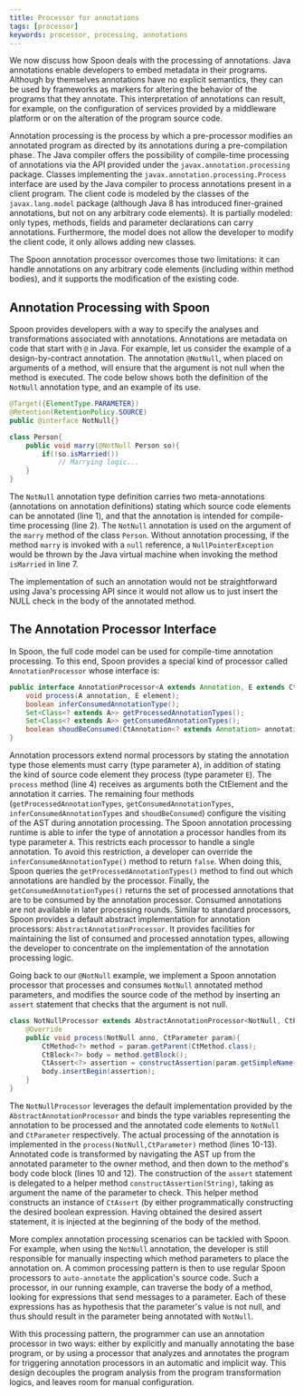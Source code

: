 ```yaml
---
title: Processor for annotations
tags: [processor]
keywords: processor, processing, annotations
---
```


We now discuss how Spoon deals with the processing of annotations. 
Java annotations enable developers to embed metadata in their programs. 
Although by themselves annotations have no explicit semantics, they can 
be used by frameworks as markers for altering the behavior of the programs 
that they annotate. This interpretation of annotations can result, for 
example, on the configuration of services provided by a middleware 
platform or on the alteration of the program source code. 

Annotation processing is the process by which a pre-processor modifies an 
annotated program as directed by its annotations during a pre-compilation phase.
The Java compiler offers the possibility of compile-time processing of annotations 
via the API provided under the `javax.annotation.processing` package. Classes 
implementing the `javax.annotation.processing.Process` interface are used by the 
Java compiler to process annotations present in a client program. 
The client code is modeled by the classes of the `javax.lang.model` package 
(although Java 8 has introduced finer-grained annotations, but not on any 
arbitrary code elements). It is partially modeled: only types, methods, fields and 
parameter declarations can carry annotations. Furthermore, the model does not allow 
the developer to modify the client code, it only allows adding new classes.

The Spoon annotation processor overcomes those two limitations: it can handle 
annotations on any arbitrary code elements (including within method bodies), and it 
supports the modification of the existing code.


## Annotation Processing with Spoon

Spoon provides developers with a way to specify the analyses and transformations 
associated with annotations. Annotations are metadata on code that start with `@` in Java.
For example, let us consider the example of a design-by-contract  annotation. 
The annotation `@NotNull`, when placed on arguments of a method, will ensure that the argument 
is not null when the method is executed. The code below shows both the definition of the 
`NotNull` annotation type, and an example of its use.

```java
@Target({ElementType.PARAMETER})
@Retention(RetentionPolicy.SOURCE)
public @interface NotNull{}

class Person{
	public void marry(@NotNull Person so){
		if(!so.isMarried())
			// Marrying logic...
	}
}
```

The `NotNull` annotation type definition carries two meta-annotations (annotations on annotation 
definitions) stating which source code elements can be annotated (line 1), and that the annotation 
is intended for compile-time processing (line 2). The `NotNull` annotation is used on the argument 
of the `marry` method of the class `Person`. Without annotation processing, if the method `marry` 
is invoked with a `null` reference, a `NullPointerException` would be thrown by the Java virtual 
machine when invoking the method `isMarried` in line 7.

The implementation of such an annotation would not be straightforward using Java's processing API 
since it would not allow us to just insert the NULL check in the body of the annotated method. 


## The Annotation Processor Interface

In Spoon, the full code model can be used  for compile-time annotation processing. To this end, 
Spoon provides a special kind of processor called `AnnotationProcessor` whose interface is:

```java
public interface AnnotationProcessor<A extends Annotation, E extends CtElement> extends Processor<E> {
	void process(A annotation, E element);
	boolean inferConsumedAnnotationType();
	Set<Class<? extends A>> getProcessedAnnotationTypes();
	Set<Class<? extends A>> getConsumedAnnotationTypes();
	boolean shoudBeConsumed(CtAnnotation<? extends Annotation> annotation);
}
```

Annotation processors extend normal processors by stating the annotation type those elements must 
carry (type parameter `A`), in addition of stating the kind of source code element they process 
(type parameter `E`). The `process` method (line 4) receives as arguments both the CtElement and the 
annotation it carries. The remaining four methods (`getProcessedAnnotationTypes`, `getConsumedAnnotationTypes`, 
`inferConsumedAnnotationTypes` and `shoudBeConsumed`) configure the visiting of the AST during annotation 
processing. The Spoon annotation processing runtime is able to infer the type of annotation a processor 
handles from its type parameter `A`. This restricts each processor to handle a single annotation. To avoid this 
restriction, a developer can override the `inferConsumedAnnotationType()` method to return `false`. When doing 
this, Spoon queries the `getProcessedAnnotationTypes()` method to find out which annotations are handled by the 
processor. Finally, the `getConsumedAnnotationTypes()` returns the set of processed annotations that are to be 
consumed by the annotation processor. Consumed annotations are not available in later processing rounds. 
Similar to standard processors, Spoon provides a default abstract implementation for annotation processors: 
`AbstractAnnotationProcessor`. It provides facilities for maintaining the list of consumed and processed annotation 
types, allowing the developer to concentrate on the implementation of the annotation processing logic. 

Going back to our `@NotNull` example, we implement a Spoon annotation processor that processes and consumes 
`NotNull` annotated method parameters, and modifies the source code of the method by inserting an `assert` statement 
that checks that the argument is not null. 

```java
class NotNullProcessor extends AbstractAnnotationProcessor<NotNull, CtParameter> {
	@Override
	public void process(NotNull anno, CtParameter param){
		CtMethod<?> method = param.getParent(CtMethod.class);
		CtBlock<?> body = method.getBlock();
		CtAssert<?> assertion = constructAssertion(param.getSimpleName());
		body.insertBegin(assertion);
	}
}
```

The `NotNullProcessor` leverages the default implementation provided by the `AbstractAnnotationProcessor` and binds the 
type variables representing the annotation to be processed and the annotated code elements to `NotNull` and `CtParameter` 
respectively. The actual processing of the annotation is implemented in the `process(NotNull,CtParameter)` method 
(lines 10-13). Annotated code is transformed by navigating the AST up from the annotated parameter to the owner method, 
and then down to the method's body code block (lines 10 and 12). The construction of the `assert` statement is delegated 
to a helper method `constructAssertion(String)`, taking as argument the name of the parameter to check. This helper method 
constructs an instance of `CtAssert` (by either programmatically constructing the desired boolean expression. Having obtained 
the desired assert statement, it is injected at the beginning of the body of the method. 

More complex annotation processing scenarios can be tackled with Spoon. For example, when using the `NotNull` annotation, 
the developer is still responsible for manually inspecting which method parameters to place the annotation on. 
A common processing pattern is then to use regular Spoon processors to `auto-annotate` the application's source code. 
Such a processor, in our running example, can traverse the body of a method, looking for expressions that send messages 
to a parameter. Each of these expressions  has as hypothesis that the parameter's value is not null, and thus should result 
in the parameter being annotated with `NotNull`.

With this processing pattern, the programmer can use an annotation processor in two ways: either by explicitly and manually 
annotating the base program, or by using a processor that analyzes and annotates the program for triggering annotation processors 
in an automatic and implicit way. This design decouples the program analysis from the program transformation logics, and leaves 
room for manual configuration.
